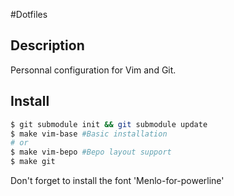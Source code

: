 #Dotfiles

## Description

Personnal configuration for Vim and Git.

## Install

```bash
$ git submodule init && git submodule update
$ make vim-base #Basic installation
# or
$ make vim-bepo #Bepo layout support
$ make git
```

Don't forget to install the font 'Menlo-for-powerline'
